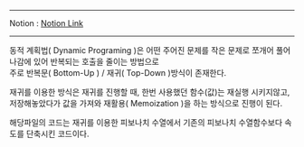 
***
Notion : [Notion Link](https://west-pineapple-c4d.notion.site/6be131cc3eb64cf3821239666e08dde9)
***

동적 계획법( Dynamic Programing )은 어떤 주어진 문제를 작은 문제로 쪼개어 풀어나감에 있어 반복되는 호출을 줄이는 방법으로  
주로 반복문( Bottom-Up ) / 재귀( Top-Down )방식이 존재한다.  

재귀를 이용한 방식은 재귀를 진행할 때, 한번 사용했던 함수(값)는 재실행 시키지않고, 저장해놓았다가 값을 가져와 재활용( Memoization )을 하는 방식으로 진행이 된다.  

해당파일의 코드는 재귀를 이용한 피보나치 수열에서 기존의 피보나치 수열함수보다 속도를 단축시킨 코드이다.  

